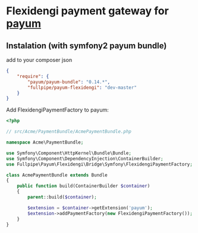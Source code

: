 # Flexidengi payment gateway for [payum](http://payum.org/)

## Instalation (with symfony2 payum bundle)
add to your composer json
```json
{
    "require": {
        "payum/payum-bundle": "0.14.*",
        "fullpipe/payum-flexidengi": "dev-master"
    }
}
```

Add FlexidengiPaymentFactory to payum:
```php
<?php

// src/Acme/PaymentBundle/AcmePaymentBundle.php

namespace Acme\PaymentBundle;

use Symfony\Component\HttpKernel\Bundle\Bundle;
use Symfony\Component\DependencyInjection\ContainerBuilder;
use Fullpipe\Payum\Flexidengi\Bridge\Symfony\FlexidengiPaymentFactory;

class AcmePaymentBundle extends Bundle
{
    public function build(ContainerBuilder $container)
    {
        parent::build($container);

        $extension = $container->getExtension('payum');
        $extension->addPaymentFactory(new FlexidengiPaymentFactory());
    }
}
```
